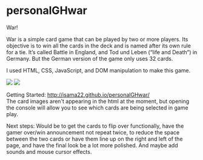 # personalGHwar
War!

War is a simple card game that can be played by two or more players. Its objective is to win all the cards in the deck and is named after its own rule for a tie.  It’s called Battle in England, and Tod und Leben (“life and Death”) in Germany. But the German version of the game only uses 32 cards.

I used HTML, CSS, JavaScript, and DOM manipulation to make this game. 

![](https://i.imgur.com/MOnNBdl.png)
![](https://i.imgur.com/ENEuvpJ.png)


Getting Started:
http://isama22.github.io/personalGHwar/
<br>
The card images aren't appearing in the html at the moment, but opening the console will allow you to see which cards are being selected in game play. 


Next steps: 
Would be to get the cards to flip over functionally, have the gamer over/win announcement not repeat twice, to reduce the space between the two cards or have them line up on the right and left of the page, and have the final look be a lot more polished. And maybe add sounds and mouse cursor effects.
